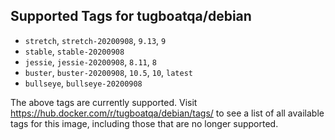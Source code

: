## Supported Tags for tugboatqa/debian

* `stretch`, `stretch-20200908`, `9.13`, `9`
* `stable`, `stable-20200908`
* `jessie`, `jessie-20200908`, `8.11`, `8`
* `buster`, `buster-20200908`, `10.5`, `10`, `latest`
* `bullseye`, `bullseye-20200908`

The above tags are currently supported. Visit https://hub.docker.com/r/tugboatqa/debian/tags/ to see a list of all available tags for this image, including those that are no longer supported.
